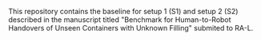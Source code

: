 This repository contains the baseline for setup 1 (S1) and setup 2 (S2) described in the manuscript titled "Benchmark for Human-to-Robot Handovers of Unseen Containers with Unknown Filling" submited to RA-L.
